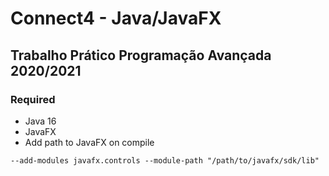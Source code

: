 # Connect4 - Java/JavaFX
 
## Trabalho Prático Programação Avançada 2020/2021 

### Required
- Java 16
- JavaFX
- Add path to JavaFX on compile
```
--add-modules javafx.controls --module-path "/path/to/javafx/sdk/lib"
```

